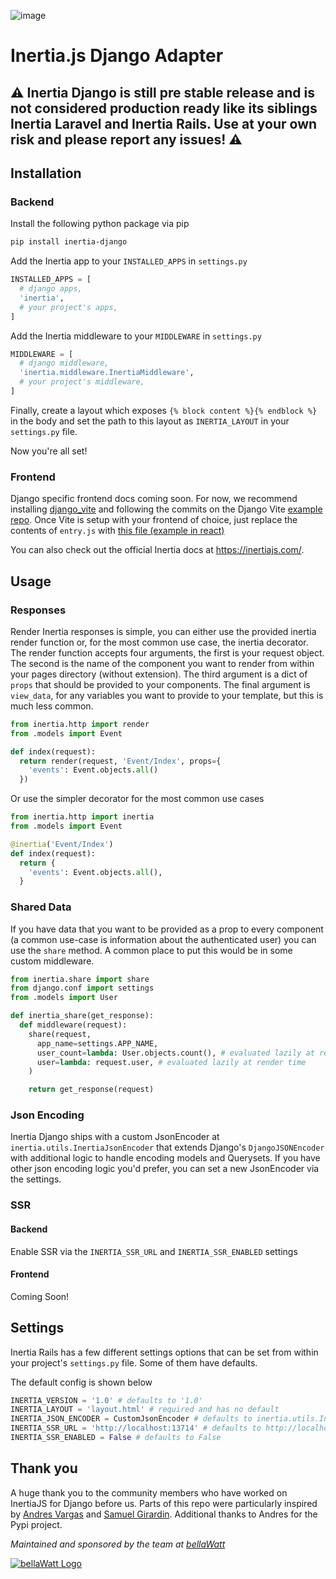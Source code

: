 ![image](https://user-images.githubusercontent.com/6599653/114456558-032e2200-9bab-11eb-88bc-a19897f417ba.png)


# Inertia.js Django Adapter

## :warning: Inertia Django is still pre stable release and is not considered production ready like its siblings Inertia Laravel and Inertia Rails. Use at your own risk and please report any issues! :warning:

## Installation

### Backend

Install the following python package via pip
```bash
pip install inertia-django
```

Add the Inertia app to your `INSTALLED_APPS` in `settings.py`
```python
INSTALLED_APPS = [
  # django apps,
  'inertia',
  # your project's apps,
]
```

Add the Inertia middleware to your `MIDDLEWARE` in `settings.py`
```python
MIDDLEWARE = [
  # django middleware,
  'inertia.middleware.InertiaMiddleware',
  # your project's middleware,
]
```

Finally, create a layout which exposes `{% block content %}{% endblock %}` in the body and set the path to this layout as `INERTIA_LAYOUT` in your `settings.py` file.

Now you're all set!

### Frontend

Django specific frontend docs coming soon. For now, we recommend installing [django_vite](https://github.com/MrBin99/django-vite) 
and following the commits on the Django Vite [example repo](https://github.com/MrBin99/django-vite-example). Once Vite is setup with
your frontend of choice, just replace the contents of `entry.js` with [this file (example in react)](https://github.com/BrandonShar/inertia-rails-template/blob/main/app/frontend/entrypoints/application.jsx)


You can also check out the official Inertia docs at https://inertiajs.com/. 

## Usage

### Responses

Render Inertia responses is simple, you can either use the provided inertia render function or, for the most common use case, the inertia decorator. The render function accepts four arguments, the first is your request object. The second is the name of the component you want to render from within your pages directory (without extension). The third argument is a dict of `props` that should be provided to your components. The final argument is `view_data`, for any variables you want to provide to your template, but this is much less common.

```python
from inertia.http import render
from .models import Event

def index(request):
  return render(request, 'Event/Index', props={
    'events': Event.objects.all()
  })
```

Or use the simpler decorator for the most common use cases

```python
from inertia.http import inertia
from .models import Event

@inertia('Event/Index')
def index(request):
  return {
    'events': Event.objects.all(),
  }
```

### Shared Data

If you have data that you want to be provided as a prop to every component (a common use-case is information about the authenticated user) you can use the `share` method. A common place to put this would be in some custom middleware.

```python
from inertia.share import share
from django.conf import settings
from .models import User

def inertia_share(get_response):
  def middleware(request):
    share(request, 
      app_name=settings.APP_NAME,
      user_count=lambda: User.objects.count(), # evaluated lazily at render time
      user=lambda: request.user, # evaluated lazily at render time
    )

    return get_response(request)
```

### Json Encoding

Inertia Django ships with a custom JsonEncoder at `inertia.utils.InertiaJsonEncoder` that extends Django's 
`DjangoJSONEncoder` with additional logic to handle encoding models and Querysets. If you have other json 
encoding logic you'd prefer, you can set a new JsonEncoder via the settings.

### SSR 

#### Backend
Enable SSR via the `INERTIA_SSR_URL` and `INERTIA_SSR_ENABLED` settings

#### Frontend
Coming Soon!

## Settings

Inertia Rails has a few different settings options that can be set from within your project's `settings.py` file. Some of them have defaults.

The default config is shown below

```python
INERTIA_VERSION = '1.0' # defaults to '1.0'
INERTIA_LAYOUT = 'layout.html' # required and has no default
INERTIA_JSON_ENCODER = CustomJsonEncoder # defaults to inertia.utils.InertiaJsonEncoder
INERTIA_SSR_URL = 'http://localhost:13714' # defaults to http://localhost:13714
INERTIA_SSR_ENABLED = False # defaults to False
```

## Thank you

A huge thank you to the community members who have worked on InertiaJS for Django before us. Parts of this repo were particularly inspired by [Andres Vargas](https://github.com/zodman) and [Samuel Girardin](https://github.com/girardinsamuel). Additional thanks to Andres for the Pypi project.

*Maintained and sponsored by the team at [bellaWatt](https://bellawatt.com/)*

[![bellaWatt Logo](https://user-images.githubusercontent.com/6599653/114456832-5607d980-9bab-11eb-99c8-ab39867c384e.png)](https://bellawatt.com/)
